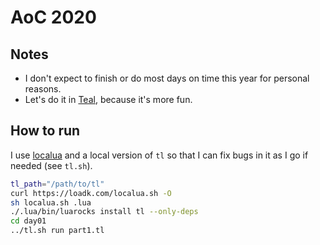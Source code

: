 # AoC 2020

## Notes

- I don't expect to finish or do most days on time this year for personal reasons.
- Let's do it in [Teal](https://github.com/teal-language/tl), because it's more fun.

## How to run

I use [localua](https://github.com/oploadk/localua) and a local version of `tl` so that I can fix bugs in it as I go if needed (see `tl.sh`).

```sh
tl_path="/path/to/tl"
curl https://loadk.com/localua.sh -O
sh localua.sh .lua
./.lua/bin/luarocks install tl --only-deps
cd day01
../tl.sh run part1.tl
```
